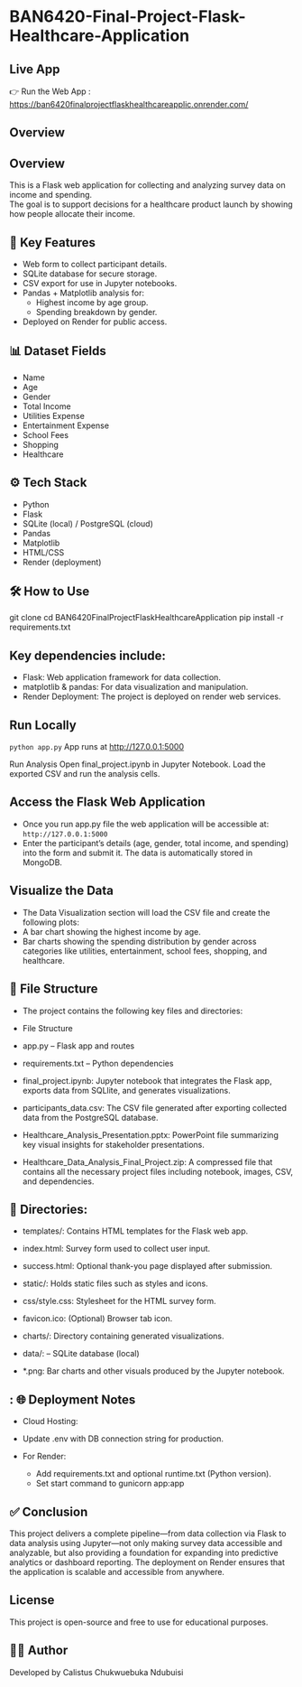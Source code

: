 # BAN6420-Final-Project-Flask-Healthcare-Application

## Live App
👉 Run the Web App : https://ban6420finalprojectflaskhealthcareapplic.onrender.com/


## Overview
## Overview
This is a Flask web application for collecting and analyzing survey data on income and spending.  
The goal is to support decisions for a healthcare product launch by showing how people allocate their income.


## 🚀 Key Features

- Web form to collect participant details.
- SQLite database for secure storage.
- CSV export for use in Jupyter notebooks.
- Pandas + Matplotlib analysis for:
  - Highest income by age group.
  - Spending breakdown by gender.
- Deployed on Render for public access.


## 📊 Dataset Fields

- Name  
- Age  
- Gender  
- Total Income  
- Utilities Expense  
- Entertainment Expense  
- School Fees  
- Shopping  
- Healthcare  

## ⚙️ Tech Stack

- Python  
- Flask  
- SQLite (local) / PostgreSQL (cloud)  
- Pandas  
- Matplotlib  
- HTML/CSS  
- Render (deployment)
  
## 🛠️ How to Use

git clone <repo-url>
cd BAN6420FinalProjectFlaskHealthcareApplication
pip install -r requirements.txt

## Key dependencies include:
- Flask: Web application framework for data collection.
- matplotlib & pandas: For data visualization and manipulation.
- Render Deployment: The project is deployed on render web services.

##   Run Locally
`python app.py`
App runs at http://127.0.0.1:5000

Run Analysis
Open final_project.ipynb in Jupyter Notebook.
Load the exported CSV and run the analysis cells.

## Access the Flask Web Application
- Once you run app.py file the web application will be accessible at:
`http://127.0.0.1:5000`
- Enter the participant’s details (age, gender, total income, and spending) into the form and submit it. The data is automatically stored in MongoDB.


## Visualize the Data
- The Data Visualization section will load the CSV file and create the following plots:
- A bar chart showing the highest income by age.
- Bar charts showing the spending distribution by gender across categories like utilities, entertainment, school fees, shopping, and healthcare.


## 📁 File Structure
- The project contains the following key files and directories:

- File Structure
- app.py – Flask app and routes

- requirements.txt – Python dependencies

- final_project.ipynb: Jupyter notebook that integrates the Flask app, exports data from SQLlite, and generates visualizations.

- participants_data.csv: The CSV file generated after exporting collected data from the PostgreSQL database.

- Healthcare_Analysis_Presentation.pptx: PowerPoint file summarizing key visual insights for stakeholder presentations.

- Healthcare_Data_Analysis_Final_Project.zip: A compressed file that contains all the necessary project files including notebook, images, CSV, and dependencies.

## 📂 Directories:
- templates/: Contains HTML templates for the Flask web app.

- index.html: Survey form used to collect user input.

- success.html: Optional thank-you page displayed after submission.

- static/: Holds static files such as styles and icons.

- css/style.css: Stylesheet for the HTML survey form.

- favicon.ico: (Optional) Browser tab icon.

- charts/: Directory containing generated visualizations.

- data/: – SQLite database (local)

- *.png: Bar charts and other visuals produced by the Jupyter notebook.

## : 🌐 Deployment Notes

- Cloud Hosting:

- Update .env with DB connection string for production.

- For Render:
     - Add requirements.txt and optional runtime.txt (Python version).
    - Set start command to gunicorn app:app

## ✅ Conclusion
This project delivers a complete pipeline—from data collection via Flask to data analysis using Jupyter—not only making survey data accessible and analyzable, but also providing a foundation for expanding into predictive analytics or dashboard reporting. The deployment on Render ensures that the application is scalable and accessible from anywhere.



## License
This project is open-source and free to use for educational purposes.

## 👨‍💻 Author
Developed by Calistus Chukwuebuka Ndubuisi
